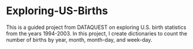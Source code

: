 # Exploring-US-Births
This is a guided project from DATAQUEST on exploring U.S. birth statistics from the years 1994-2003. In this project, I create dictionaries to count the number of births by year, month, month-day, and week-day.
